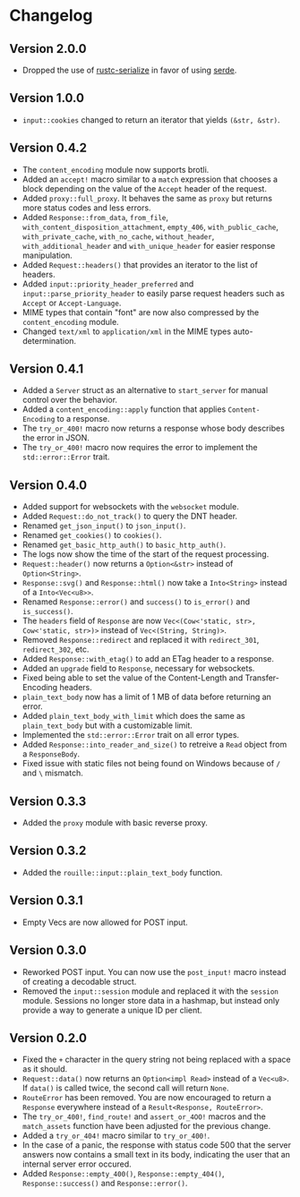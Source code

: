 # Changelog

## Version 2.0.0

- Dropped the use of [rustc-serialize](https://crates.io/rustc-serialize)
  in favor of using [serde](https://crates.io/serde).

## Version 1.0.0

- `input::cookies` changed to return an iterator that yields `(&str, &str)`.

## Version 0.4.2

- The `content_encoding` module now supports brotli.
- Added an `accept!` macro similar to a `match` expression that chooses a block depending on the
  value of the `Accept` header of the request.
- Added `proxy::full_proxy`. It behaves the same as `proxy` but returns more status codes and less
  errors.
- Added `Response::from_data`, `from_file`, `with_content_disposition_attachment`, `empty_406`,
  `with_public_cache`, `with_private_cache`, `with_no_cache`, `without_header`,
  `with_additional_header` and `with_unique_header` for easier response manipulation.
- Added `Request::headers()` that provides an iterator to the list of headers.
- Added `input::priority_header_preferred` and `input::parse_priority_header` to easily parse
  request headers such as `Accept` or `Accept-Language`.
- MIME types that contain "font" are now also compressed by the `content_encoding` module.
- Changed `text/xml` to `application/xml` in the MIME types auto-determination.

## Version 0.4.1

- Added a `Server` struct as an alternative to `start_server` for manual control over the behavior.
- Added a `content_encoding::apply` function that applies `Content-Encoding` to a response.
- The `try_or_400!` macro now returns a response whose body describes the error in JSON.
- The `try_or_400!` macro now requires the error to implement the `std::error::Error` trait.

## Version 0.4.0

- Added support for websockets with the `websocket` module.
- Added `Request::do_not_track()` to query the DNT header.
- Renamed `get_json_input()` to `json_input()`.
- Renamed `get_cookies()` to `cookies()`.
- Renamed `get_basic_http_auth()` to `basic_http_auth()`.
- The logs now show the time of the start of the request processing. 
- `Request::header()` now returns a `Option<&str>` instead of `Option<String>`.
- `Response::svg()` and `Response::html()` now take a `Into<String>` instead of a `Into<Vec<u8>>`.
- Renamed `Response::error()` and `success()` to `is_error()` and `is_success()`.
- The `headers` field of `Response` are now `Vec<(Cow<'static, str>, Cow<'static, str>)>` instead
  of `Vec<(String, String)>`.
- Removed `Response::redirect` and replaced it with `redirect_301`, `redirect_302`, etc.
- Added `Response::with_etag()` to add an ETag header to a response.
- Added an `upgrade` field to `Response`, necessary for websockets.
- Fixed being able to set the value of the Content-Length and Transfer-Encoding headers.
- `plain_text_body` now has a limit of 1 MB of data before returning an error.
- Added `plain_text_body_with_limit` which does the same as `plain_text_body` but with a
  customizable limit.
- Implemented the `std::error::Error` trait on all error types.
- Added `Response::into_reader_and_size()` to retreive a `Read` object from a `ResponseBody`.
- Fixed issue with static files not being found on Windows because of `/` and `\` mismatch.

## Version 0.3.3

- Added the `proxy` module with basic reverse proxy.

## Version 0.3.2

- Added the `rouille::input::plain_text_body` function.

## Version 0.3.1

- Empty Vecs are now allowed for POST input.

## Version 0.3.0

- Reworked POST input. You can now use the `post_input!` macro instead of creating a decodable
  struct.
- Removed the `input::session` module and replaced it with the `session` module. Sessions no longer
  store data in a hashmap, but instead only provide a way to generate a unique ID per client.

## Version 0.2.0

- Fixed the `+` character in the query string not being replaced with a space as it should.
- `Request::data()` now returns an `Option<impl Read>` instead of a `Vec<u8>`. If `data()` is
  called twice, the second call will return `None`.
- `RouteError` has been removed. You are now encouraged to return a `Response` everywhere instead
  of a `Result<Response, RouteError>`.
- The `try_or_400!`, `find_route!` and `assert_or_4OO!` macros and the `match_assets` function have
  been adjusted for the previous change.
- Added a `try_or_404!` macro similar to `try_or_400!`.
- In the case of a panic, the response with status code 500 that the server answers now contains a
  small text in its body, indicating the user that an internal server error occured.
- Added `Response::empty_400()`, `Response::empty_404()`, `Response::success()` and
  `Response::error()`.

